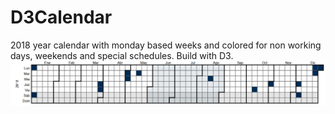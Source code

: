 # D3Calendar

2018 year calendar with monday based weeks and colored for non working days, weekends and special schedules. Build with D3.
![Calendar preview](https://github.com/Noradrex/D3Calendar/blob/master/images/Madrid2018.PNG)
